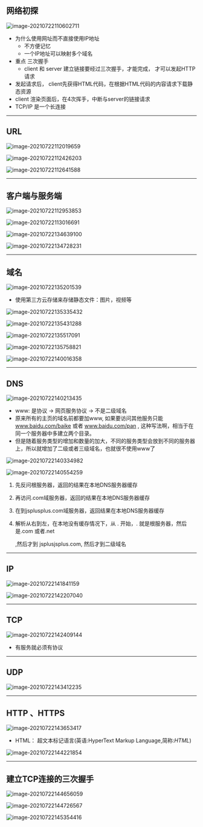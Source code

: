 ## 网络初探

![image-20210722110602711](images/image-20210722110602711.png)

- 为什么使用网址而不直接使用IP地址
  - 不方便记忆
  - 一个IP地址可以映射多个域名
- 重点 三次握手
  - client 和 server 建立链接要经过三次握手，才能完成， 才可以发起HTTP请求
- 发起请求后， client先获得HTML代码，在根据HTML代码的内容请求下载静态资源
- client 渲染页面后，在4次挥手，中断与server的链接请求
- TCP/IP 是一个长连接

---

## URL

![image-20210722112019659](images/image-20210722112019659.png)

![image-20210722112426203](images/image-20210722112426203.png)

![image-20210722112641588](images/image-20210722112641588.png)

---



## 客户端与服务端

![image-20210722112953853](images/image-20210722112953853.png)

![image-20210722113016691](images/image-20210722113016691.png)

![image-20210722134639100](images/image-20210722134639100.png)

![image-20210722134728231](images/image-20210722134728231.png)

---

## 域名

![image-20210722135201539](images/image-20210722135201539.png)

- 使用第三方云存储来存储静态文件：图片，视频等

![image-20210722135335432](images/image-20210722135335432.png)

![image-20210722135431288](images/image-20210722135431288.png)

![image-20210722135517091](images/image-20210722135517091.png)

![image-20210722135758821](images/image-20210722135758821.png)

![image-20210722140016358](images/image-20210722140016358.png)

---



## DNS

![image-20210722140213435](images/image-20210722140213435.png)

- www: 是协议 -> 网页服务协议 -> 不是二级域名
- 原来所有的主页的域名前都要加www, 如果要访问其他服务只能 www.baidu.com/baike 或者 www.baidu.com/pan , 这种写法啊，相当于在同一个服务器中多建立两个目录。
- 但是随着服务类型的增加和数量的加大，不同的服务类型会放到不同的服务器上，所以就增加了二级或者三级域名，也就很不使用www了

![image-20210722140334982](images/image-20210722140334982.png)

![image-20210722140554259](images/image-20210722140554259.png)

1. 先反问根服务器，返回的结果在本地DNS服务器缓存

2. 再访问.com域服务器，返回的结果在本地DNS服务器缓存

3. 在到jsplusplus.com域服务器，返回结果在本地DNS服务器缓存

4. 解析从右到左，在本地没有缓存情况下，从 . 开始，. 就是根服务器，然后是.com 或者.net

   ,然后才到 jsplusjsplus.com, 然后才到二级域名

---



## IP

![image-20210722141841159](images/image-20210722141841159.png)

![image-20210722142207040](images/image-20210722142207040.png)

---



## TCP

![image-20210722142409144](images/image-20210722142409144.png)

- 有服务就必须有协议

---



## UDP

![image-20210722143412235](images/image-20210722143412235.png)

---



## HTTP 、HTTPS

![image-20210722143653417](images/image-20210722143653417.png)

- HTML： 超文本标记语言(英语:HyperText Markup Language,简称:*HTML*)

![image-20210722144221854](images/image-20210722144221854.png)

---



## 建立TCP连接的三次握手

![image-20210722144656059](images/image-20210722144656059.png)

![image-20210722144726567](images/image-20210722144726567.png)

![image-20210722145354416](images/image-20210722145354416.png)


